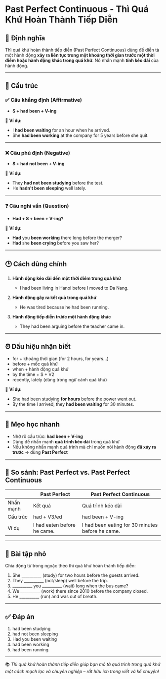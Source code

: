 # Past Perfect Continuous - Thì Quá Khứ Hoàn Thành Tiếp Diễn

## 📌 Định nghĩa
Thì quá khứ hoàn thành tiếp diễn (Past Perfect Continuous) dùng để diễn tả một hành động **xảy ra liên tục trong một khoảng thời gian trước một thời điểm hoặc hành động khác trong quá khứ**. Nó nhấn mạnh **tính kéo dài** của hành động.

---

## 🧱 Cấu trúc

### ✅ Câu khẳng định (Affirmative)
- **S + had been + V-ing**

📌 **Ví dụ:**
- I **had been waiting** for an hour when he arrived.  
- She **had been working** at the company for 5 years before she quit.

---

### ❌ Câu phủ định (Negative)
- **S + had not been + V-ing**

📌 **Ví dụ:**
- They **had not been studying** before the test.  
- He **hadn't been sleeping** well lately.

---

### ❓ Câu nghi vấn (Question)
- **Had + S + been + V-ing?**

📌 **Ví dụ:**
- **Had** you **been working** there long before the merger?  
- **Had** she **been crying** before you saw her?

---

## 🕒 Cách dùng chính

1. **Hành động kéo dài đến một thời điểm trong quá khứ**
   - I had been living in Hanoi before I moved to Da Nang.

2. **Hành động gây ra kết quả trong quá khứ**
   - He was tired because he had been running.

3. **Hành động tiếp diễn trước một hành động khác**
   - They had been arguing before the teacher came in.

---

## ⏰ Dấu hiệu nhận biết

- for + khoảng thời gian (for 2 hours, for years…)  
- before + mốc quá khứ  
- when + hành động quá khứ  
- by the time + S + V2  
- recently, lately (dùng trong ngữ cảnh quá khứ)

📌 **Ví dụ:**
- She had been studying **for hours** before the power went out.  
- By the time I arrived, they **had been waiting** for 30 minutes.

---

## 🧠 Mẹo học nhanh

- Nhớ rõ cấu trúc: **had been + V-ing**  
- Dùng để nhấn mạnh **quá trình kéo dài** trong quá khứ  
- Nếu không nhấn mạnh quá trình mà chỉ muốn nói hành động **đã xảy ra trước** → dùng **Past Perfect**

---

## 🔁 So sánh: Past Perfect vs. Past Perfect Continuous

|                             | Past Perfect                    | Past Perfect Continuous               |
|-----------------------------|----------------------------------|----------------------------------------|
| Nhấn mạnh                  | Kết quả                         | Quá trình kéo dài                     |
| Cấu trúc                   | had + V3/ed                     | had been + V-ing                      |
| Ví dụ                      | I had eaten before he came.     | I had been eating for 30 minutes before he came. |

---

## 🧪 Bài tập nhỏ

Chia động từ trong ngoặc theo thì quá khứ hoàn thành tiếp diễn:

1. She __________ (study) for two hours before the guests arrived.  
2. They __________ (not/sleep) well before the trip.  
3. __________ you __________ (wait) long when the bus came?  
4. We __________ (work) there since 2010 before the company closed.  
5. He __________ (run) and was out of breath.

---

## ✅ Đáp án

1. had been studying  
2. had not been sleeping  
3. Had you been waiting  
4. had been working  
5. had been running

---

📚 *Thì quá khứ hoàn thành tiếp diễn giúp bạn mô tả quá trình trong quá khứ một cách mạch lạc và chuyên nghiệp – rất hữu ích trong viết và kể chuyện!*
